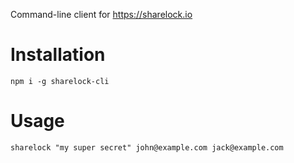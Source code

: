 Command-line client for https://sharelock.io

# Installation

    npm i -g sharelock-cli

# Usage

    sharelock "my super secret" john@example.com jack@example.com
